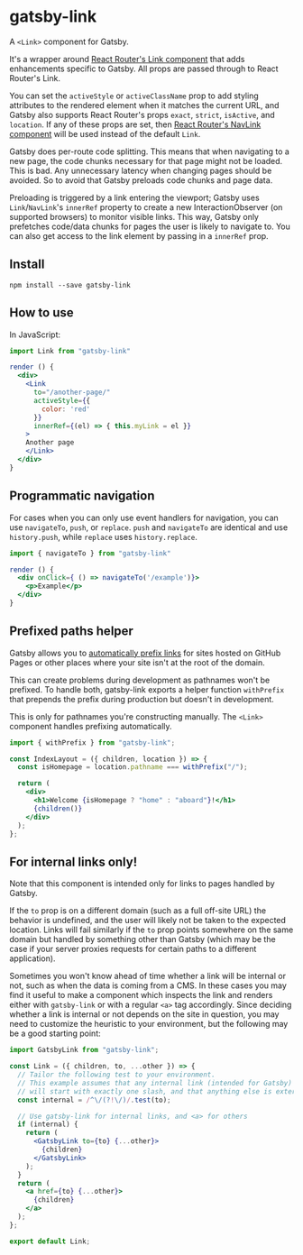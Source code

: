 # gatsby-link

A `<Link>` component for Gatsby.

It's a wrapper around
[React Router's Link component](https://github.com/ReactTraining/react-router/blob/master/packages/react-router-dom/docs/api/Link.md)
that adds enhancements specific to Gatsby. All props are passed through to React
Router's Link.

You can set the `activeStyle` or `activeClassName` prop to add styling
attributes to the rendered element when it matches the current URL, and Gatsby
also supports React Router's props `exact`, `strict`, `isActive`, and
`location`. If any of these props are set, then
[React Router's NavLink component](https://github.com/ReactTraining/react-router/blob/master/packages/react-router-dom/docs/api/NavLink.md)
will be used instead of the default `Link`.

Gatsby does per-route code splitting. This means that when navigating to a new
page, the code chunks necessary for that page might not be loaded. This is bad.
Any unnecessary latency when changing pages should be avoided. So to avoid that
Gatsby preloads code chunks and page data.

Preloading is triggered by a link entering the viewport; Gatsby uses
`Link`/`NavLink`'s `innerRef` property to create a new InteractionObserver (on
supported browsers) to monitor visible links. This way, Gatsby only prefetches
code/data chunks for pages the user is likely to navigate to. You can also get
access to the link element by passing in a `innerRef` prop.

## Install

`npm install --save gatsby-link`

## How to use

In JavaScript:

```jsx
import Link from "gatsby-link"

render () {
  <div>
    <Link
      to="/another-page/"
      activeStyle={{
        color: 'red'
      }}
      innerRef={(el) => { this.myLink = el }}
    >
    Another page
    </Link>
  </div>
}
```

## Programmatic navigation

For cases when you can only use event handlers for navigation, you can use
`navigateTo`, `push`, or `replace`. `push` and `navigateTo` are identical and
use `history.push`, while `replace` uses `history.replace`.

```jsx
import { navigateTo } from "gatsby-link"

render () {
  <div onClick={ () => navigateTo('/example')}>
    <p>Example</p>
  </div>
}
```

## Prefixed paths helper

Gatsby allows you to [automatically prefix links](/docs/path-prefix/) for sites
hosted on GitHub Pages or other places where your site isn't at the root of the
domain.

This can create problems during development as pathnames won't be prefixed. To
handle both, gatsby-link exports a helper function `withPrefix` that prepends
the prefix during production but doesn't in development.

This is only for pathnames you're constructing manually. The `<Link>` component
handles prefixing automatically.

```jsx
import { withPrefix } from "gatsby-link";

const IndexLayout = ({ children, location }) => {
  const isHomepage = location.pathname === withPrefix("/");

  return (
    <div>
      <h1>Welcome {isHomepage ? "home" : "aboard"}!</h1>
      {children()}
    </div>
  );
};
```

## For internal links only!

Note that this component is intended only for links to pages handled by Gatsby.

If the `to` prop is on a different domain (such as a full off-site URL) the
behavior is undefined, and the user will likely not be taken to the expected
location.
Links will fail similarly if the `to` prop points somewhere on the same domain
but handled by something other than Gatsby (which may be the case if your server
proxies requests for certain paths to a different application).

Sometimes you won't know ahead of time whether a link will be internal or not,
such as when the data is coming from a CMS.
In these cases you may find it useful to make a component which inspects the
link and renders either with `gatsby-link` or with a regular `<a>` tag
accordingly.
Since deciding whether a link is internal or not depends on the site in
question, you may need to customize the heuristic to your environment, but the
following may be a good starting point:

```jsx
import GatsbyLink from "gatsby-link";

const Link = ({ children, to, ...other }) => {
  // Tailor the following test to your environment.
  // This example assumes that any internal link (intended for Gatsby)
  // will start with exactly one slash, and that anything else is external.
  const internal = /^\/(?!\/)/.test(to);

  // Use gatsby-link for internal links, and <a> for others
  if (internal) {
    return (
      <GatsbyLink to={to} {...other}>
        {children}
      </GatsbyLink>
    );
  }
  return (
    <a href={to} {...other}>
      {children}
    </a>
  );
};

export default Link;
```
